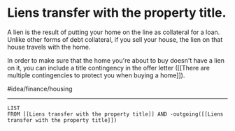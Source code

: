 # Liens transfer with the property title.
A lien is the result of putting your home on the line as collateral for a loan. Unlike other forms of debt collateral, if you sell your house, the lien on that house travels with the home. 

In order to make sure that the home you're about to buy doesn't have a lien on it, you can include a title contingency in the offer letter ([[There are multiple contingencies to protect you when buying a home]]). 

#idea/finance/housing 

---
```dataview
LIST
FROM [[Liens transfer with the property title]] AND -outgoing([[Liens transfer with the property title]])
```
